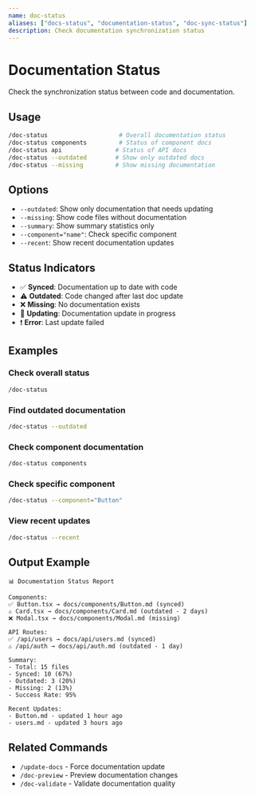 ```yaml
---
name: doc-status
aliases: ["docs-status", "documentation-status", "doc-sync-status"]
description: Check documentation synchronization status
---
```


# Documentation Status

Check the synchronization status between code and documentation.

## Usage

```bash
/doc-status                    # Overall documentation status
/doc-status components         # Status of component docs
/doc-status api               # Status of API docs
/doc-status --outdated        # Show only outdated docs
/doc-status --missing         # Show missing documentation
```

## Options

- `--outdated`: Show only documentation that needs updating
- `--missing`: Show code files without documentation
- `--summary`: Show summary statistics only
- `--component="name"`: Check specific component
- `--recent`: Show recent documentation updates

## Status Indicators

- ✅ **Synced**: Documentation up to date with code
- ⚠️ **Outdated**: Code changed after last doc update
- ❌ **Missing**: No documentation exists
- 🔄 **Updating**: Documentation update in progress
- ❗ **Error**: Last update failed

## Examples

### Check overall status
```bash
/doc-status
```

### Find outdated documentation
```bash
/doc-status --outdated
```

### Check component documentation
```bash
/doc-status components
```

### Check specific component
```bash
/doc-status --component="Button"
```

### View recent updates
```bash
/doc-status --recent
```

## Output Example

```
📊 Documentation Status Report

Components:
✅ Button.tsx → docs/components/Button.md (synced)
⚠️ Card.tsx → docs/components/Card.md (outdated - 2 days)
❌ Modal.tsx → docs/components/Modal.md (missing)

API Routes:
✅ /api/users → docs/api/users.md (synced)
⚠️ /api/auth → docs/api/auth.md (outdated - 1 day)

Summary:
- Total: 15 files
- Synced: 10 (67%)
- Outdated: 3 (20%)
- Missing: 2 (13%)
- Success Rate: 95%

Recent Updates:
- Button.md - updated 1 hour ago
- users.md - updated 3 hours ago
```

## Related Commands

- `/update-docs` - Force documentation update
- `/doc-preview` - Preview documentation changes
- `/doc-validate` - Validate documentation quality
